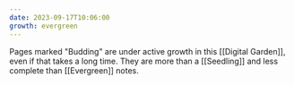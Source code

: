 ```yaml
---
date: 2023-09-17T10:06:00
growth: evergreen
---
```

Pages marked "Budding" are under active growth in this [[Digital Garden]], even if that takes a long time. They are more than a [[Seedling]] and less complete than [[Evergreen]] notes.